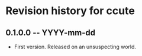 # Revision history for ccute

## 0.1.0.0 -- YYYY-mm-dd

* First version. Released on an unsuspecting world.
